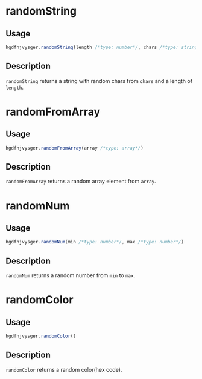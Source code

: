 # randomString

## Usage

```js
hgdfhjvysger.randomString(length /*type: number*/, chars /*type: string*/)
```

## Description

`randomString` returns a string with random chars from `chars` and a length of `length`.

# randomFromArray

## Usage

```js
hgdfhjvysger.randomFromArray(array /*type: array*/)
```

## Description

`randomFromArray` returns a random array element from `array`.

# randomNum

## Usage

```js
hgdfhjvysger.randomNum(min /*type: number*/, max /*type: number*/)
```

## Description

`randomNum` returns a random number from `min` to `max`.

# randomColor

## Usage

```js
hgdfhjvysger.randomColor()
```

## Description

`randomColor` returns a random color(hex code).
